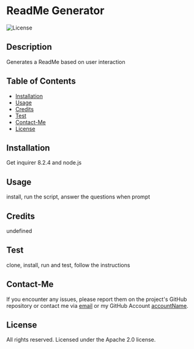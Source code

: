 # ReadMe Generator

![License](https://img.shields.io/badge/License-Apache2.0-blue.svg)

## Description

Generates a ReadMe based on user interaction

## Table of Contents

- [Installation](#installation)
- [Usage](#usage)
- [Credits](#credits)
- [Test](#test)
- [Contact-Me](#contact-me)
- [License](#license)

## Installation

Get inquirer 8.2.4 and node.js

## Usage

install, run the script, answer the questions when prompt

## Credits

undefined

## Test

clone, install, run and test, follow the instructions

## Contact-Me

If you encounter any issues, please report them on the project's GitHub repository or contact me via [email](email@address.com) or my GitHub Account [accountName](https://github.com/accountName/).

## License

All rights reserved. Licensed under the Apache 2.0 license.
